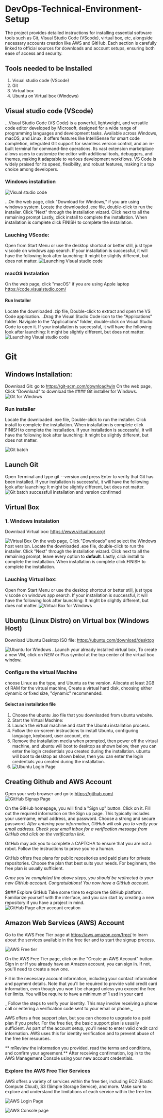 # DevOps-Technical-Environment-Setup
The project provides detailed instructions for installing essential software tools such as Git, Visual Studio Code (VScode), virtual box, etc, alongside necessary accounts creation like AWS and GitHub. Each section is carefully linked to official sources for downloads and account setups, ensuring both ease of access and security.

## Tools needed to be Installed
1. Visual studio code (VScode)
2. Git
3. Virtual box
4. Ubuntu on Virtual box (Windows)


## Visual studio code (VScode)
...Visual Studio Code (VS Code) is a powerful, lightweight, and versatile code editor developed by Microsoft, designed for a wide range of programming languages and development tasks. Available across Windows, macOS, and Linux, it offers features like IntelliSense for smart code completion, integrated Git support for seamless version control, and an in-built terminal for command-line operations. Its vast extension marketplace allows users to customize the editor with additional tools, debuggers, and themes, making it adaptable to various development workflows. VS Code is widely praised for its speed, flexibility, and robust features, making it a top choice among developers.

### Windows installation
![Visual studio code](img/vscode-webpage.png)

...On the web page, click "Download for Windows," if you are using windows system.
Locate the downloaded .exe file, double-click to run the installer.
Click "Next" through the installation wizard. Click next to all the remaining prompt
Lastly, click install to complete the installation. When installation is complete click FINISH to complete the installation.

 ### Lauching VScode:
  Open from Start Menu or use the desktop shortcut or better still, just type viscode on windows app search.
If your installation is successful, it will have the following look after launching: It might be slightly different, but does not matter.
![Launching Visual studio code](img/launching-vscode.png)

### macOS Instalation
On the web page, click "macOS" if you are using Apple laptop https://code.visualstudio.com/

#### Run Installer
 Locate the downloaded .zip file, Double-click to extract and open the VS Code application.
 ..Drag the Visual Studio Code icon to the "Applications" folder.
Navigate to the "Applications" folder, double-click on Visual Studio Code to open it.
If your installation is successful, it will have the following look after launching: It might be slightly different, but does not matter.
![Launching Visual studio code](img/Visual-Studio-code-mac.png)
# Git

## Windows Installation:
Download Git: go to https://git-scm.com/download/win On the web page, Click "Download" to download the #### Git installer for Windows.
![Git for Windows](img/git-webpage-windows.png)
### Run installer
Locate the downloaded .exe file, Double-click to run the installer.  Click install to complete the installation. When installation is complete click FINISH to complete the installation.
If your installation is successful, it will have the following look after launching: It might be slightly different, but does not matter.

![Git batch](img/Gitbash.png)

## Launch Git
Open Terminal and type git --version and press Enter to verify that Git has been installed.
If your installation is successful, it will have the following look after launching: It might be slightly different, but does not matter.
![Git batch successfull installation and version confirmed](img/Git-bash-macOS.png)

 ## Virtual Box
 ### 1. Windows Instalation
 Download Virtual box: https://www.virtualbox.org/ 

![Virtual Box](img/virtual-box-webpage-windows.png)
 On the web page, Click "Downloads" and select the Windows host version.
  Locate the downloaded .exe file, double-click to run the installer.  Click "Next" through the installation wizard. Click next to all the remaining prompt, leave every option to **default**.
Lastly, click install to complete the installation. When installation is complete click FINISH to complete the installation.

### Lauching Virtual box:
 Open from Start Menu or use the desktop shortcut or better still, just type viscode on windows app search.
 If your installation is successful, it will have the following look after launching: It might be slightly different, but does not matter.
 ![Virtual Box for Windows](img/launching-virtual-box.png)

## Ubuntu (Linux Distro) on Virtual box (Windows Host)
Download Ubuntu Desktop ISO file: https://ubuntu.com/download/desktop

 ![Ubuntu for Windows](img/Ubuntu-webpage-windows.png)
..Launch your already installed virtual box,  To create a new VM, click on NEW or Plus symbol at the top center of the virtual box window.

### Configure the virtual Machine
  choose Linux as the type, and Ubuntu as the version. Allocate at least 2GB of RAM for the virtual machine, Create a virtual hard disk, choosing either dynamic or fixed size, "dynamic" recommended.

#### Select an installation file
1. Choose the ubuntu .iso file that you downloaded from ubuntu website.
2. Start the Virtual Machine:
3. Launch the virtual machine and start the Ubuntu installation process.
4.  Follow the on-screen instructions to install Ubuntu, configuring language, keyboard, user account, etc.
5.  Remove the installation media when prompted, then power off the virtual machine, and ubuntu will boot to desktop as shown below, then you can enter the login credentials you created during the installation. ubuntu will boot to desktop as shown below, then you can enter the login credentials you created during the installation.
6. ![Ubuntu Login Page](img/Ubuntu-loginpage.png)

## Creating Github and AWS Account
 Open your web browser and go to https://github.com/
 ![GitHub Signup Page](img/Github-sign-up.png)
 
 On the GitHub homepage, you will find a "Sign up" button. Click on it.  Fill out the required information on the Sign up page. This typically includes your username, email address, and password. Choose a strong and secure password.
*After entering your information, GitHub will ask you to verify your email address. Check your email inbox for a verification message from GitHub and click on the verification link.*

GitHub may ask you to complete a CAPTCHA to ensure that you are not a robot. Follow the instructions to prove you're a human.

GitHub offers free plans for public repositories and paid plans for private repositories. Choose the plan that best suits your needs. For beginners, the free plan is usually sufficient.

_Once you've completed the above steps, you should be redirected to your new GitHub account. Congratulations! You now have a GitHub account._

$### Explore GitHub
Take some time to explore the GitHub platform. Familiarize yourself with the interface, and you can start by creating a new repository if you have a project in mind.
![GitHub Page after account creation](img/Github-page.png)

## Amazon Web Services (AWS) Account
Go to the AWS Free Tier page at https://aws.amazon.com/free/  to learn about the services available in the free tier and to start the signup process.

![AWS Free tier](img/AWS-account.png)

On the AWS Free Tier page, click on the "Create an AWS Account" button. Sign in or 
If you already have an Amazon account, you can sign in. If not, you'll need to create a new one.

Fill in the necessary account information, including your contact information and payment details. Note that you'll be required to provide valid credit card information, even though you won't be charged unless you exceed the free tier limits. You will be require to have a minimum of 1 usd in your card

_ Follow the steps to verify your identity. This may involve receiving a phone call or entering a verification code sent to your email or phone._

 AWS offers a free support plan, but you can choose to upgrade to a paid plan if you prefer. For the free tier, the basic support plan is usually sufficient.  As part of the account setup, you'll need to enter valid credit card information. AWS uses this for identity verification and to prevent abuse of the free tier resources.

 ** mReview the information you provided, read the terms and conditions, and confirm your agreement.**
After receiving confirmation, log in to the AWS Management Console using your new account credentials.  

### Explore the AWS Free Tier Services
AWS offers a variety of services within the free tier, including EC2 (Elastic Compute Cloud), S3 (Simple Storage Service), and more. Make sure to explore and understand the limitations of each service within the free tier.

![AWS Login Page](img/AWS-login-page.png)

![AWS Console page](img/AWS-console.png)